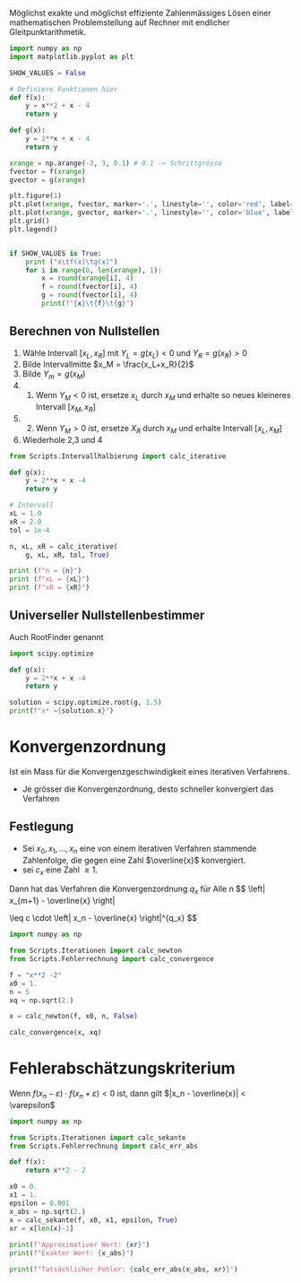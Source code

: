 Möglichst exakte und möglichst effiziente Zahlenmässiges Lösen einer mathematischen Problemstellung auf Rechner mit endlicher Gleitpunktarithmetik.


```python
import numpy as np
import matplotlib.pyplot as plt

SHOW_VALUES = False

# Definiere Funktionen hier
def f(x):
    y = x**2 + x - 4
    return y

def g(x):
    y = 2**x + x - 4
    return y

xrange = np.arange(-3, 3, 0.1) # 0.1 -> Schrittgrösse
fvector = f(xrange)
gvector = g(xrange)

plt.figure(1)
plt.plot(xrange, fvector, marker='.', linestyle='', color='red', label='f(x)')
plt.plot(xrange, gvector, marker='.', linestyle='', color='blue', label='g(x)')
plt.grid()
plt.legend()


if SHOW_VALUES is True:
    print ("x\tf(x)\tg(x)")
    for i in range(0, len(xrange), 1):
        x = round(xrange[i], 4)
        f = round(fvector[i], 4)
        g = round(fvector[i], 4)
        print(f"{x}\t{f}\t{g}")
```

## Berechnen von Nullstellen
1. Wähle Intervall $[x_L,x_R ]$ mit $Y_L = g(x_L) < 0$ und $Y_R = g(x_R) > 0$
2. Bilde Intervallmitte $x_M = \frac{x_L+x_R}{2}$
3. Bilde $Y_m = g(x_M)$
4. 1. Wenn $Y_M < 0$ ist, ersetze $x_L$ durch $x_M$ und erhalte so neues kleineres Intervall $[x_M, x_R]$
4. 2. Wenn $Y_M > 0$ ist, ersetze $X_R$ durch $x_M$ und erhalte Intervall $[x_L, x_M]$
5. Wiederhole 2,3 und 4

```python
from Scripts.Intervallhalbierung import calc_iterative

def g(x):
    y = 2**x + x -4
    return y

# Intervall
xL = 1.0
xR = 2.0
tol = 1e-4

n, xL, xR = calc_iterative(
    g, xL, xR, tol, True)

print (f"n = {n}")
print (f"xL = {xL}")
print (f"xR = {xR}")
```

## Universeller Nullstellenbestimmer
Auch RootFinder genannt

```python
import scipy.optimize

def g(x):
    y = 2**x + x -4
    return y

solution = scipy.optimize.root(g, 1.5)
print(f"x* ={solution.x}")
```

# Konvergenzordnung
Ist ein Mass für die Konvergenzgeschwindigkeit eines iterativen Verfahrens.
- Je grösser die Konvergenzordnung, desto schneller konvergiert das Verfahren

## Festlegung

- Sei $x_0, x_1, ..., x_n$ eine von einem iterativen Verfahren stammende Zahlenfolge, die gegen eine Zahl $\overline{x}$ konvergiert.
- sei $c_x$ eine Zahl $\geq 1$. 

Dann hat das Verfahren die Konvergenzordnung $q_x$ für Alle n
$$
\left|
x_{m+1} - \overline{x}
\right|

\leq
c
\cdot
\left|
x_n - \overline{x}
\right|^{q_x}
$$

```python
import numpy as np

from Scripts.Iterationen import calc_newton
from Scripts.Fehlerrechnung import calc_convergence

f = "x**2 -2"
x0 = 1.
n = 5
xq = np.sqrt(2.)

x = calc_newton(f, x0, n, False)

calc_convergence(x, xq)
```

# Fehlerabschätzungskriterium

Wenn $f(x_n - \varepsilon) \cdot f(x_n + \varepsilon) < 0$ ist, dann gilt $|x_n - \overline{x}| < \varepsilon$

```python
import numpy as np

from Scripts.Iterationen import calc_sekante
from Scripts.Fehlerrechnung import calc_err_abs

def f(x):
    return x**2 - 2

x0 = 0.
x1 = 1.
epsilon = 0.001
x_abs = np.sqrt(2.)
x = calc_sekante(f, x0, x1, epsilon, True)
xr = x[len(x)-1]
    
print(f"Approximativer Wert: {xr}")
print(f"Exakter Wert: {x_abs}")

print(f"Tatsächlicher Fehler: {calc_err_abs(x_abs, xr)}")
```